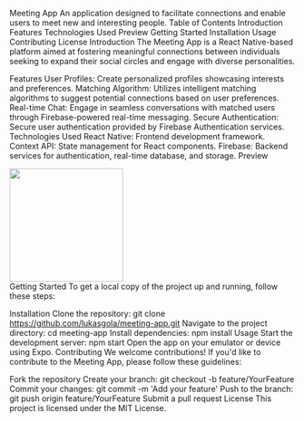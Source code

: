 Meeting App
An application designed to facilitate connections and enable users to meet new and interesting people.
Table of Contents
Introduction
Features
Technologies Used
Preview
Getting Started
Installation
Usage
Contributing
License
Introduction
The Meeting App is a React Native-based platform aimed at fostering meaningful connections between individuals seeking to expand their social circles and engage with diverse personalities.

Features
User Profiles: Create personalized profiles showcasing interests and preferences.
Matching Algorithm: Utilizes intelligent matching algorithms to suggest potential connections based on user preferences.
Real-time Chat: Engage in seamless conversations with matched users through Firebase-powered real-time messaging.
Secure Authentication: Secure user authentication provided by Firebase Authentication services.
Technologies Used
React Native: Frontend development framework.
Context API: State management for React components.
Firebase: Backend services for authentication, real-time database, and storage.
Preview
<div>
  <img src='https://github.com/lukasgola/myportfolio/blob/main/src/assets/m-a1.png?raw=true' width=200 />
  <!-- Add more specific descriptions for each image if necessary -->
  <!-- <img src='image_url' width=200 /> -->
</div>
Getting Started
To get a local copy of the project up and running, follow these steps:

Installation
Clone the repository: git clone https://github.com/lukasgola/meeting-app.git
Navigate to the project directory: cd meeting-app
Install dependencies: npm install
Usage
Start the development server: npm start
Open the app on your emulator or device using Expo.
Contributing
We welcome contributions! If you'd like to contribute to the Meeting App, please follow these guidelines:

Fork the repository
Create your branch: git checkout -b feature/YourFeature
Commit your changes: git commit -m 'Add your feature'
Push to the branch: git push origin feature/YourFeature
Submit a pull request
License
This project is licensed under the MIT License.

